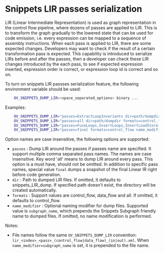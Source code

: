# Snippets LIR passes serialization

LIR (Linear Intermediate Representation) is used as graph representation in the control flow pipeline, where dozens of passes are applied to LIR.
This is to transform the graph gradually to the lowered state that can be used for code emission, i.e. every expression can be mapped to a sequence of assembly instructions.
When each pass is applied to LIR, there are some expected changes.
Developers may want to check if the result of a certain transformation pass is expected.
This capability is introduced to serialize LIRs before and after the passes, then a developer can check these LIR changes introduced by the each pass, to see if expected expression inserted, expression order is correct, or expression loop id is correct and so on.

To turn on snippets LIR passses serialization feature, the following environment variable should be used:
```sh
    OV_SNIPPETS_DUMP_LIR=<space_separated_options> binary ...
```

Examples:
```sh
    OV_SNIPPETS_DUMP_LIR="passes=ExtractLoopInvariants dir=path/dumpdir formats=all" binary ...
    OV_SNIPPETS_DUMP_LIR="passes=all dir=path/dumpdir formats=control_flow" binary ...
    OV_SNIPPETS_DUMP_LIR="passes=FuseLoops,InsertLoops,InsertLoadStore formats=data_flow" binary ...
    OV_SNIPPETS_DUMP_LIR="passes=final formats=control_flow name_modifier=subgraph_name" binary ...
```

Option names are case insensitive, the following options are supported:
 - `passes` : Dump LIR around the passes if passes name are specified.
 It support multiple comma separated pass names. The names are case insensitive.
 Key word 'all' means to dump LIR around every pass.
 This option is a must have, should not be omitted.
 In addition to specific pass names, special value `final` dumps a snapshot of the final Linear IR right before code generation.
 - `dir` : Path to dumped LIR files.
 If omitted, it defaults to snippets_LIR_dump.
 If specified path doesn't exist, the directory will be created automatically.
 - `formats` : Support values are control_flow, data_flow and all.
 If omitted, it defaults to control_flow.
 - `name_modifier` : Optional naming modifier for dump files. Supported value is `subgraph_name`, which prepends the Snippets Subgraph friendly name to dumped files. If omitted, no name modification is performed.

Notes:
- File names follow the same `OV_SNIPPETS_DUMP_LIR` convention: `lir_<index>_<pass>_(control_flow|data_flow)_(in|out).xml`. When `name_modifier=subgraph_name` is set, it is prepended to the file name.
